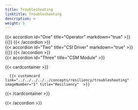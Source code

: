```yaml
---
title: Troubleshooting
linktitle: Troubleshooting
description: >
weight: 5
---
```


{{< accordion id="One" title="Operator" markdown="true" >}}  
{{<include file="content/docs/getting-started/installation/troubleshooting/csmoperator/_index.md">}} 
{{< /accordion >}}
<br>
{{< accordion id="Two" title="CSI Driver" markdown="true" >}}  
{{<include file="content/docs/concepts/csidriver/troubleshooting/unity.md">}} 
{{< /accordion >}} 
<br>
{{< accordion id="Three" title="CSM Module" >}}  


{{< cardcontainer >}}

      {{< customcard  link="../../../../../concepts/resiliency/troubleshooting"   imageNumber="1" title="Resiliency"  >}}

{{< /cardcontainer >}}



{{< /accordion >}}
